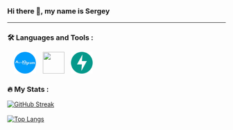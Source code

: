 ### Hi there 👋, my name is Sergey

<!--
**mastersurv/mastersurv** is a ✨ _special_ ✨ repository because its `README.md` (this file) appears on your GitHub profile.

Here are some ideas to get you started:

- 🔭 I’m currently working on ...
- 🌱 I’m currently learning ...
- 👯 I’m looking to collaborate on ...
- 🤔 I’m looking for help with ...
- 💬 Ask me about ...
- 📫 How to reach me: ...
- 😄 Pronouns: ...
- ⚡ Fun fact: ...
-->

<!-- <div id="badges">
  <a href="https://vk.com/maastersurv">
    <img src="https://img.shields.io/badge/vkontakte-blue?style=for-the-badge&logo=VK&logoColor=white" alt="VK Badge"/>
  </a>
  <a href="https://t.me/SergeyNikiforow">
    <img src="https://img.shields.io/badge/Telegram-blue?style=for-the-badge&logo=telegram&logoColor=white" alt="TG Badge"/>
  </a>
</div>

---

### :man_technologist: About Me :
I'm a Python Developer
- 🚩 I conducted group classes on creating Telegram bots and desktop applications in Python together with <a href="https://innopolis.university/" target="_blank">Innopolis University</a> and <a href="https://maxima.life/" target="_blank">Maxima</a> IT company
- 🎓 Also I work as a technical support for Python issues at <a href="https://rebotica.ru/" target="_blank">Rebotica</a>
- ⚡ Student of <a href="https://en.wikipedia.org/wiki/Kazan_State_Power_Engineering_University" target="_blank">KSPEU</a>
- ⏰ In my free time I watch videos about Python and programming on YouTube channels <br>(<a href="https://www.youtube.com/c/PythonHubStudio" target="_blank">Python Hub Studio</a> and <a href="https://www.youtube.com/c/%D0%A2%D0%B8%D0%BC%D0%BE%D1%84%D0%B5%D0%B9%D0%A5%D0%B8%D1%80%D1%8C%D1%8F%D0%BD%D0%BE%D0%B2" target="_blank">Timofey Hiryanov</a> - is a teacher from MIPT) and sometimes I take courses on <a href="https://stepik.org/" target="_blank">Stepik</a>
<div align="center">
  <img src="https://media.giphy.com/media/xThuWu82QD3pj4wvEQ/giphy.gif" width="150"/>
</div>
-->

---

### :hammer_and_wrench: Languages and Tools :
<p dir="auto">
  <img src="https://github.com/mastersurv/mastersurv/blob/1d46298a231a5e805b855bd9220535f8c33b58d1/bagdes/Python.png" idth="50" height="50" style="max-width: 00%;">&nbsp; &nbsp;
  <img src="https://github.com/mastersurv/mastersurv/blob/1d46298a231a5e805b855bd9220535f8c33b58d1/bagdes/aiogram.png" width="50" height="50" style="max-width: 100%;">&nbsp; &nbsp;
  <img src="[https://github.com/mastersurv/mastersurv/blob/1d46298a231a5e805b855bd9220535f8c33b58d1/bagdes/dj.png]" width="50" height="50" style="max-width: 100%;">&nbsp; &nbsp;
  <img src="https://github.com/mastersurv/mastersurv/blob/1d46298a231a5e805b855bd9220535f8c33b58d1/bagdes/fastapi.png" width="50" height="50" style="max-width: 100%;">&nbsp; &nbsp;
  &nbsp; &nbsp;
</p>

### :fire: My Stats :
[![GitHub Streak](http://github-readme-streak-stats.herokuapp.com?user=mastersurv&theme=dark&background=000000)](https://git.io/streak-stats)
<br><br>
[![Top Langs](https://github-readme-stats.vercel.app/api/top-langs/?username=mastersurv&layout=compact&theme=vision-friendly-dark)](https://github.com/anuraghazra/github-readme-stats)

